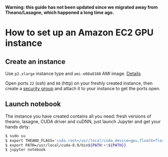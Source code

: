 **Warning: this guide has not been updated since we migrated away from Theano/Lasagne, which happened a long time ago.**

# How to set up an Amazon EC2 GPU instance

## Create an instance

Use `p2.xlarge` instance type and `ami-e00a8180` AMI image. [Details](http://docs.aws.amazon.com/AWSEC2/latest/UserGuide/EC2_GetStarted.html)

Open ports `22` (ssh) and `80` (http) on your freshly created instance, then create a [security group](http://docs.aws.amazon.com/AWSEC2/latest/UserGuide/using-network-security.html) and attach it to your instance to get the ports open.

## Launch notebook

The instance you have created contains all you need: fresh versions of theano, lasagne, CUDA driver and cuDNN,
just launch Jupyter and get your hands dirty:

```bash
$ sudo su
$ export THEANO_FLAGS='cuda.root=/usr/local/cuda,device=gpu,floatX=float32'
$ export PATH=/usr/local/cuda-8.0/bin${PATH:+:${PATH}}
$ jupyter notebook
```

